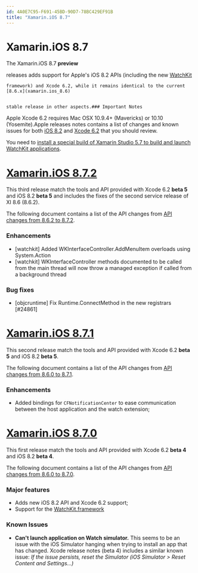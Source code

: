 ```yaml
---
id: 4A0E7C95-F691-45BD-90D7-78BC429EF91B
title: "Xamarin.iOS 8.7"
---
```


# Xamarin.iOS 8.7



The Xamarin.iOS 8.7 **preview**

 releases adds support for Apple's 
	iOS 8.2 APIs (including the	new [WatchKit](https://developer.apple.com/watchkit/)

 
	framework) and Xcode 6.2, while it remains identical to the current [8.6.x](xamarin.ios_8.6)


	stable release in other aspects.### Important Notes



Apple Xcode 6.2 requires Mac OSX 10.9.4+ (Mavericks) or 10.10 (Yosemite).Apple releases notes contains a list of changes and known issues for both [iOS 8.2](https://developer.apple.com/library/prerelease/ios/releasenotes/General/RN-iOSSDK-8.2/index.html)
	and [Xcode 6.2](http://adcdownload.apple.com//Developer_Tools/Xcode_6.2_beta_5/Xcode_6.2_beta_5_Release_Notes.pdf)
	that you should review.

You need to [install a special build of Xamarin Studio 5.7 to build and launch WatchKit applications](/guides/ios/watch/installation/).

 <a name="2"></a>


#  [Xamarin.iOS 8.7.2](#2)

This third release match the tools and API provided with Xcode 6.2 **beta 5** and iOS 8.2 **beta 5** and includes the fixes of
	the second service release of XI 8.6 (8.6.2).

The following document contains a list of the API changes from [API changes from 8.6.2 to 8.7.2](/releases/ios/api_changes/from_8.6.2_to_8.7.2).

### Enhancements

-  [watchkit] Added WKInterfaceController.AddMenuItem overloads using System.Action
-  [watchkit] WKInterfaceController methods documented to be called from the main thread will now throw a managed exception if called from a background thread


### Bug fixes

-  [objcruntime] Fix Runtime.ConnectMethod in the new registrars [#24861]


 <a name="1"></a>


#  [Xamarin.iOS 8.7.1](#1)

This second release match the tools and API provided with Xcode 6.2 **beta 5** and iOS 8.2 **beta 5**.

The following document contains a list of the API changes from [API changes from 8.6.0 to 8.7.1](/releases/ios/api_changes/from_8.6.0_to_8.7.1).

### Enhancements

-  Added bindings for  `CFNotificationCenter` to ease communication between the host application and the watch extension; 


 <a name="0"></a>


#  [Xamarin.iOS 8.7.0](#0)

This first release match the tools and API provided with Xcode 6.2 **beta 4** and iOS 8.2 **beta 4**.

The following document contains a list of the API changes from [API changes from 8.6.0 to 8.7.0](/releases/ios/api_changes/from_8.6.0_to_8.7.0).

### Major features

-  Adds new iOS 8.2 API and Xcode 6.2 support; 
-  Support for the  [WatchKit.framework](https://developer.apple.com/watchkit/) 


### Known Issues

-  **Can't launch application on Watch simulator.** This seems to be an issue with the iOS Simulator hanging when trying to install an app that has changed. Xcode release notes (beta 4) includes a similar known issue:  *If the issue persists, reset the Simulator (iOS Simulator > Reset Content and Settings...)*
